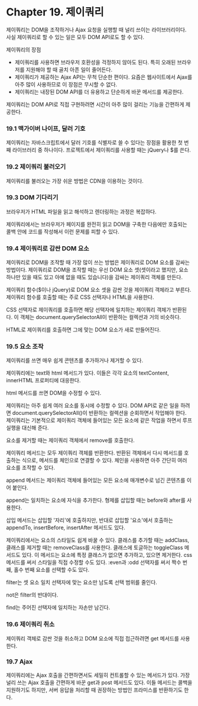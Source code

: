 # Chapter 19. 제이쿼리

제이쿼리는 DOM을 조작하거나 Ajax 요청을 실행할 때 널리 쓰이는 라이브러리이다.
사실 제이쿼리로 할 수 있는 일은 모두 DOM API로도 할 수 있다.

제이쿼리의 장점

- 제이쿼리를 사용하면 브라우저 호환성을 걱정하지 않아도 된다. 특히 오래된 브라우저를 지원해야 할 때 골치 아픈 일이 줄어든다.
- 제이쿼리가 제공하는 Ajax API는 무척 단순한 편이다. 요즘은 웹사이트에서 Ajax를 아주 많이 사용하므로 이 장점은 무시할 수 없다.
- 제이쿼리는 내장된 DOM API를 더 유용하고 단순하게 바꾼 메서드를 제공한다.

제이쿼리는 DOM API로 직접 구현하려면 시간이 아주 많이 걸리는 기능을 간편하게 제공한다.

### 19.1 맥가이버 나이프, 달러 기호

제이쿼리는 자바스크립트에서 달러 기호를 식별자로 쓸 수 있다는 장점을 활용한 첫 번째 라이브러리 중 하나이다.
프로젝트에서 제이쿼리를 사용할 때는 jQuery나 \$를 쓴다.

### 19.2 제이쿼리 불러오기

제이쿼리를 불러오는 가장 쉬운 방법은 CDN을 이용하는 것이다.

### 19.3 DOM 기다리기

브라우저가 HTML 파일을 읽고 해석하고 렌더링하는 과정은 복잡하다.

제이쿼리에서는 브라우저가 페이지를 완전히 읽고 DOM을 구축한 다음에만 호출되는 콜백 안에 코드를 작성해서 이런 문제를 피할 수 있다.

### 19.4 제이쿼리로 감싼 DOM 요소

제이쿼리로 DOM을 조작할 때 가장 많이 쓰는 방법은 제이쿼리로 DOM 요소를 감싸는 방법이다.
제이쿼리로 DOM을 조작할 때는 우선 DOM 요소 셋(셋이라고 했지만, 요소 하나만 있을 때도 있고 아예 없을 때도 있습니다)을 감싸는 제이쿼리 객체를 만든다.

제이쿼리 함수(\$이나 jQuery)로 DOM 요소 셋을 감싼 것을 제이쿼리 객체라고 부른다.
제이쿼리 함수를 호출할 때는 주로 CSS 선택자나 HTML을 사용한다.

CSS 선택자로 제이쿼리를 호출하면 해당 선택자에 일치하는 제이쿼리 객체가 반환된다.
이 객체는 document.querySelectorAll이 반환하는 컬렉션과 거의 비슷하다.

HTML로 제이쿼리를 호출하면 그에 맞는 DOM 요소가 새로 만들어진다.

### 19.5 요소 조작

제이쿼리를 쓰면 매우 쉽게 콘텐츠를 추가하거나 제거할 수 있다.

제이쿼리에는 text와 html 메서드가 있다.
이들은 각각 요소의 textContent, innerHTML 프로퍼티에 대응한다.

html 메서드를 쓰면 DOM을 수정할 수 있다.

제이쿼리는 아주 쉽게 여러 요소를 동시에 수정할 수 있다.
DOM API로 같은 일을 하려면 document.querySelectorAll()이 반환하는 컬렉션을 순회하면서 작업해야 한다.
제이쿼리는 기본적으로 제이쿼리 객체에 들어있는 모든 요소에 같은 작업을 하면서 루프 실행을 대신해 준다.

요소를 제거할 때는 제이쿼리 객체에서 remove를 호출한다.

제이쿼리 메서드는 모두 제이쿼리 객체를 반환한다.
반환된 객체에서 다시 메서드를 호출하는 식으로, 메서드를 체인으로 연결할 수 있다.
체인을 사용하면 아주 간단히 여러 요소를 조작할 수 있다.

append 메서드는 제이쿼리 객체에 들어있는 모든 요소에 매개변수로 넘긴 콘텐츠를 이어 붙인다.

append는 일치하는 요소에 자식을 추가한다.
형제를 삽입할 때는 before와 after를 사용한다.

삽입 메서드는 삽입할 '자리'에 호출하지만, 반대로 삽입할 '요소'에서 호출하는 appendTo, insertBefore, insertAfter 메서드도 있다.

제이쿼리에서는 요소의 스타일도 쉽게 바꿀 수 있다.
클래스를 추가할 때는 addClass, 클래스를 제거할 때는 removeClass를 사용한다.
클래스에 토글하는 toggleClass 메서드도 있다.
이 메서드는 요소에 특정 클래스가 없으면 추가하고, 있으면 제거한다.
css 메서드를 써서 스타일을 직접 수정할 수도 있다.
:even과 :odd 선택자를 써서 짝수 번째, 홀수 번째 요소를 선택할 수도 있다.

filter는 셋 요소 일치 선택자에 맞는 요소만 남도록 선택 범위를 줄인다.

not은 filter의 반대이다.

find는 주어진 선택자에 일치하는 자손만 남긴다.

### 19.6 제이쿼리 취소

제이쿼리 객체로 감싼 것을 취소하고 DOM 요소에 직접 접근하려면 get 메서드를 사용한다.

### 19.7 Ajax

제이쿼리에는 Ajax 호출을 간편하면서도 세밀히 컨트롤할 수 있는 메서드가 있다.
가장 널리 쓰는 Ajax 호출을 간편하게 바꾼 get과 post 메서드도 있다.
이들 메서드는 콜백을 지원하기도 하지만, 서버 응답을 처리할 때 권장하는 방법인 프라미스를 반환하기도 한다.
